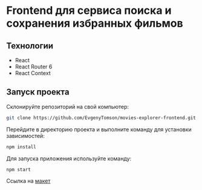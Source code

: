 # Frontend для сервиса поиска и сохранения избранных фильмов    


## Технологии  
* React
* React Router 6
* React Context


## Запуск проекта  

Склонируйте репозиторий на свой компьютер:
 ```bash
 git clone https://github.com/EvgenyTomson/movies-explorer-frontend.git
```

Перейдите в директорию проекта и выполните команду для установки зависимостей:
```bash
npm install
```

Для запуска приложения используйте команду:
```bash
npm start
```


Ссылка на [макет](https://disk.yandex.ru/d/TrLPGcNzFUbs0w)

